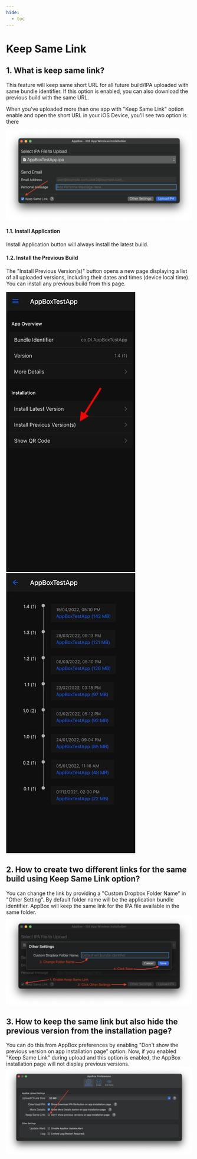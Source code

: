 ```yaml
---
hide:
  - toc
---
```


# Keep Same Link
## 1. What is keep same link?
This feature will keep same short URL for all future build/IPA uploaded with same bundle identifier. If this option is enabled, you can also download the previous build with the same URL.

When you've uploaded more than one app with "Keep Same Link" option enable and open the short URL in your iOS Device, you'll see two option is there

![](../Images/ABKeepSameLink.webp)

#### 1.1. Install Application
Install Application button will always install the latest build.

#### 1.2. Install the Previous Build
The "Install Previous Version(s)" button opens a new page displaying a list of all uploaded versions, including their dates and times (device local time). You can install any previous build from this page.

![](../Images/ABWebInstallPreviousHome.webp)  ![](../Images/ABWebInstallPrevious.webp)

## 2. How to create two different links for the same build using Keep Same Link option?
You can change the link by providing a "Custom Dropbox Folder Name" in "Other Setting". By default folder name will be the application bundle identifier. AppBox will keep the same link for the IPA file available in the same folder.
![](../Images/ABChangeFolder.webp)

## 3. How to keep the same link but also hide the previous version from the installation page?
You can do this from AppBox preferences by enabling "Don't show the previous version on app installation page"  option.
Now, if you enabled "Keep Same Link" during upload and this option is enabled, the AppBox installation page will not display previous versions.
![](../Images/ABDontShowOldBuild.webp)